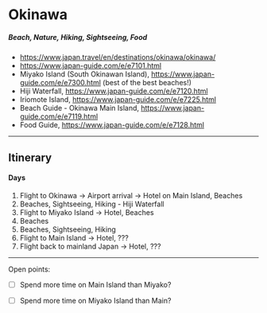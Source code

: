 # Okinawa
##### Beach, Nature, Hiking, Sightseeing, Food
- https://www.japan.travel/en/destinations/okinawa/okinawa/
- https://www.japan-guide.com/e/e7101.html
- Miyako Island (South Okinawan Island), https://www.japan-guide.com/e/e7300.html (best of the best beaches!)
- Hiji Waterfall, https://www.japan-guide.com/e/e7120.html
- Iriomote Island, https://www.japan-guide.com/e/e7225.html
- Beach Guide - Okinawa Main Island, https://www.japan-guide.com/e/e7119.html
- Food Guide, https://www.japan-guide.com/e/e7128.html

-----
## Itinerary
#### Days
1. Flight to Okinawa -> Airport arrival -> Hotel on Main Island, Beaches
2. Beaches, Sightseeing, Hiking - Hiji Waterfall
3. Flight to Miyako Island -> Hotel, Beaches
4. Beaches
5. Beaches, Sightseeing, Hiking
6. Flight to Main Island -> Hotel, ???
7. Flight back to mainland Japan -> Hotel, ???


-----
Open points:
- [ ] Spend more time on Main Island than Miyako?
- [ ] Spend more time on Miyako Island than Main?

